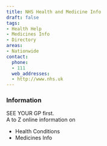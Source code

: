 ```yaml
---
title: NHS Health and Medicine Info
draft: false
tags:
- Health Help
- Medicines Info
- Directory
areas:
- Nationwide
contact:
  phone:
  - 111
  web_addresses:
  - http://www.nhs.uk
---
```


### Information
SEE YOUR GP first.  
A to Z online information on  
- Health Conditions  
- Medicines Info